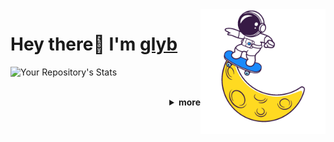 <img align='right' height='200' src='pics/art.gif' alt='Hi'>
<h1>Hey there👋 I'm <a href="https://github.com/glyb" target="_blank">glyb</a></h1>

![Your Repository's Stats](https://github-readme-stats.vercel.app/api?username=glyb&show_icons=true)

<br />

<details close="true">
  <summary align="right"><b>more</b></summary>	
  <div align="right">
    
  ![Your Repository's Stats](https://github-readme-stats.vercel.app/api/top-langs/?username=glyb&theme=blue-green)
  
  <a href="https://discord.gg/FVVhEG5y2g">
  <img alt="Discord" width="20px" src="https://raw.githubusercontent.com/peterthehan/peterthehan/master/assets/discord.svg" />
</a>
    
  </div>
  
</details>



 
